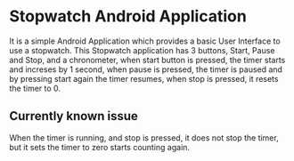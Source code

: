 # Stopwatch Android Application
  It is a simple Android Application which provides a basic User Interface to use a stopwatch.
  This Stopwatch application has 3 buttons, Start, Pause and Stop, and a chronometer, when start button is pressed, the timer starts and increses by
  1 second, when pause is pressed, the timer is paused and by pressing start again the timer resumes, when stop is pressed, it resets the timer to 0.
  
## Currently known issue
  When the timer is running, and stop is pressed, it does not stop the timer, but it sets the timer to zero starts counting again.
